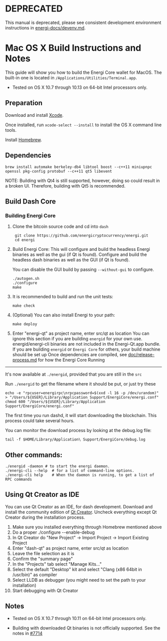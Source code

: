 DEPRECATED
==========

This manual is deprecated, please see consistent development environment
instructions in [energi-docs/devenv.md](../energi-docs/devenv.md).

Mac OS X Build Instructions and Notes
====================================
This guide will show you how to build the Energi Core wallet for MacOS.
The built-in one is located in `/Applications/Utilities/Terminal.app`.
* Tested on OS X 10.7 through 10.13 on 64-bit Intel processors only.

Preparation
-----------
Download and install [Xcode](https://developer.apple.com/xcode/download).

Once installed, run `xcode-select --install` to install the OS X command line tools.

Install [Homebrew](http://brew.sh).

Dependencies
----------------------

    brew install automake berkeley-db4 libtool boost --c++11 miniupnpc openssl pkg-config protobuf --c++11 qt5 libevent

NOTE: Building with Qt4 is still supported, however, doing so could result in a broken UI. Therefore, building with Qt5 is recommended.

Build Dash Core
------------------------
### Building Energi Core

1. Clone the bitcoin source code and cd into `dash`

        git clone https://github.com/energicryptocurrency/energi.git
        cd energi

2.  Build Energi Core:
    This will configure and build the headless Energi binaries as well as the gui (if Qt is found).
    Configure and build the headless dash binaries as well as the GUI (if Qt is found).

    You can disable the GUI build by passing `--without-gui` to configure.

        ./autogen.sh
        ./configure
        make

3.  It is recommended to build and run the unit tests:

        make check

4.  (Optional) You can also install Energi to your path:

        make deploy

4. Enter "energi-qt" as project name, enter src/qt as location
You can ignore this section if you are building `energid` for your own use.
energid/energi-cli binaries are not included in the Energi-Qt.app bundle.
If you are building `energid` or `Energi Core` for others, your build machine should be set up
Once dependencies are compiled, see [doc/release-process.md](release-process.md) for how the Energi Core
Running
-------

It's now available at `./energid`, provided that you are still in the `src`

Run `./energid` to get the filename where it should be put, or just try these

    echo -e "rpcuser=energirpc\nrpcpassword=$(xxd -l 16 -p /dev/urandom)" > "/Users/${USER}/Library/Application Support/EnergiCore/energi.conf"
    chmod 600 "/Users/${USER}/Library/Application Support/EnergiCore/energi.conf"

The first time you run dashd, it will start downloading the blockchain. This process could take several hours.

You can monitor the download process by looking at the debug.log file:

    tail -f $HOME/Library/Application\ Support/EnergiCore/debug.log

Other commands:
-------

    ./energid -daemon # to start the energi daemon.
    ./energi-cli --help  # for a list of command-line options.
    ./energi-cli help    # When the daemon is running, to get a list of RPC commands

Using Qt Creator as IDE
------------------------
You can use Qt Creator as an IDE, for dash development.
Download and install the community edition of [Qt Creator](https://www.qt.io/download/).
Uncheck everything except Qt Creator during the installation process.

1. Make sure you installed everything through Homebrew mentioned above
2. Do a proper ./configure --enable-debug
3. In Qt Creator do "New Project" -> Import Project -> Import Existing Project
4. Enter "dash-qt" as project name, enter src/qt as location
5. Leave the file selection as it is
6. Confirm the "summary page"
7. In the "Projects" tab select "Manage Kits..."
8. Select the default "Desktop" kit and select "Clang (x86 64bit in /usr/bin)" as compiler
9. Select LLDB as debugger (you might need to set the path to your installation)
10. Start debugging with Qt Creator

Notes
-----

* Tested on OS X 10.7 through 10.11 on 64-bit Intel processors only.

* Building with downloaded Qt binaries is not officially supported. See the notes in [#7714](https://github.com/bitcoin/bitcoin/issues/7714)

